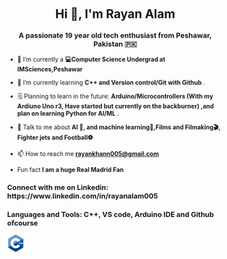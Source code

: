 <h1 align="center">Hi 👋, I'm Rayan Alam</h1>
<h3 align="center">A passionate 19 year old tech enthusiast from Peshawar, Pakistan 🇵🇰</h3>

- 🔭 I’m currently a **💻Computer Science Undergrad at IMSciences,Peshawar**

- 🌱 I’m currently learning **C++ and Version control/Git with Github** .
  
- 🗒️ Planning to learn in the future: **Arduino/Microcontrollers (With my Ardiuno Uno r3, Have started but currently on the backburner) ,and plan on learning Python for AI/ML** .

- 💬 Talk to me about **AI 🤖, and machine learning🧠,Films and Filmaking🎬, Fighter jets and Football⚽**

- 📫 How to reach me **rayankhann005@gmail.com**

-  Fun fact **I am a huge Real Madrid Fan**

<h3 align="left">Connect with me on Linkedin: https://www.linkedin.com/in/rayanalam005</h3>
<p align="left">
</p>

<h3 align="left">Languages and Tools: C++, VS code, Arduino IDE and Github ofcourse </h3>
<p align="left"> <a href="https://www.w3schools.com/cpp/" target="_blank" rel="noreferrer"> <img src="https://raw.githubusercontent.com/devicons/devicon/master/icons/cplusplus/cplusplus-original.svg" alt="cplusplus" width="40" height="40"/> </a> </p>


